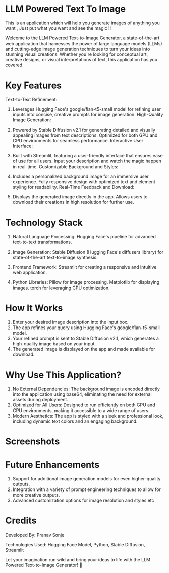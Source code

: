 # LLM Powered Text To Image
This is an application which will help you generate images of anything you want , Just put what you want and see the magic !!

Welcome to the LLM Powered Text-to-Image Generator, a state-of-the-art web application that harnesses the power of large language models (LLMs) and cutting-edge image generation techniques to turn your ideas into stunning visual creations. Whether you're looking for conceptual art, creative designs, or visual interpretations of text, this application has you covered.

# Key Features
Text-to-Text Refinement:

1) Leverages Hugging Face's google/flan-t5-small model for refining user inputs into concise, creative prompts for image generation.
   High-Quality Image Generation:

2) Powered by Stable Diffusion v2.1 for generating detailed and visually appealing images from text descriptions.
   Optimized for both GPU and CPU environments for seamless performance.
   Interactive User Interface:

3) Built with Streamlit, featuring a user-friendly interface that ensures ease of use for all users.
   Input your description and watch the magic happen in real-time.
   Customizable Background and Styles:

4) Includes a personalized background image for an immersive user experience.
   Fully responsive design with optimized text and element styling for readability.
   Real-Time Feedback and Download:

5) Displays the generated image directly in the app.
   Allows users to download their creations in high resolution for further use.


# Technology Stack
1) Natural Language Processing:
   Hugging Face's pipeline for advanced text-to-text transformations.

2) Image Generation:
   Stable Diffusion (Hugging Face's diffusers library) for state-of-the-art text-to-image synthesis.

3) Frontend Framework:
   Streamlit for creating a responsive and intuitive web application.

4) Python Libraries:
   Pillow for image processing.
   Matplotlib for displaying images.
   torch for leveraging CPU optimization.

# How It Works

1) Enter your desired image description into the input box.
2) The app refines your query using Hugging Face's google/flan-t5-small model.
3) Your refined prompt is sent to Stable Diffusion v2.1, which generates a high-quality image based on your input.
4) The generated image is displayed on the app and made available for download.


# Why Use This Application?
1) No External Dependencies: The background image is encoded directly into the application using base64, eliminating the need for external assets during deployment.
2) Optimized for All Users: Designed to run efficiently on both GPU and CPU environments, making it accessible to a wide range of users.
3) Modern Aesthetics: The app is styled with a sleek and professional look, including dynamic text colors and an engaging background. 

# Screenshots












# Future Enhancements
1) Support for additional image generation models for even higher-quality outputs.
2) Integration with a variety of prompt engineering techniques to allow for more creative outputs.
3) Advanced customization options for image resolution and styles etc

# Credits
Developed By: Pranav Sonje

Technologies Used: Hugging Face Model, Python, Stable Diffusion, Streamlit

Let your imagination run wild and bring your ideas to life with the LLM Powered Text-to-Image Generator! 🌟   





